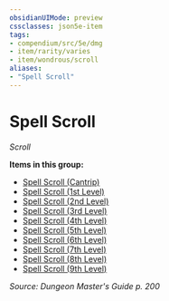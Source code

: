 ```yaml
---
obsidianUIMode: preview
cssclasses: json5e-item
tags:
- compendium/src/5e/dmg
- item/rarity/varies
- item/wondrous/scroll
aliases: 
- "Spell Scroll"
---
```

# Spell Scroll
*Scroll*  


**Items in this group:**

- [Spell Scroll (Cantrip)](Mechanics/items/spell-scroll-cantrip.md)
- [Spell Scroll (1st Level)](Mechanics/items/spell-scroll-1st-level.md)
- [Spell Scroll (2nd Level)](Mechanics/items/spell-scroll-2nd-level.md)
- [Spell Scroll (3rd Level)](Mechanics/items/spell-scroll-3rd-level.md)
- [Spell Scroll (4th Level)](Mechanics/items/spell-scroll-4th-level.md)
- [Spell Scroll (5th Level)](Mechanics/items/spell-scroll-5th-level.md)
- [Spell Scroll (6th Level)](Mechanics/items/spell-scroll-6th-level.md)
- [Spell Scroll (7th Level)](Mechanics/items/spell-scroll-7th-level.md)
- [Spell Scroll (8th Level)](Mechanics/items/spell-scroll-8th-level.md)
- [Spell Scroll (9th Level)](Mechanics/items/spell-scroll-9th-level.md)

*Source: Dungeon Master's Guide p. 200*